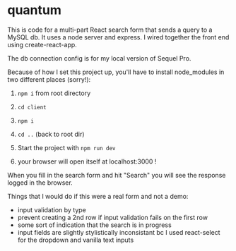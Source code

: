 # quantum

This is code for a multi-part React search form that sends a query to a MySQL db. It uses a node server and express.
I wired together the front end using create-react-app.

The db connection config is for my local version of Sequel Pro.

Because of how I set this project up, you'll have to install node_modules in two different places (sorry!):
1. `npm i` from root directory
2. `cd client`
3. `npm i`
4. `cd ..` (back to root dir)
5. Start the project with `npm run dev`

6. your browser will open itself at localhost:3000 !

When you fill in the search form and hit "Search" you will see the response logged in the browser.

Things that I would do if this were a real form and not a demo:

- input validation by type
- prevent creating a 2nd row if input validation fails on the first row
- some sort of indication that the search is in progress
- input fields are slightly stylistically inconsistant bc I used react-select for the dropdown and vanilla text inputs
